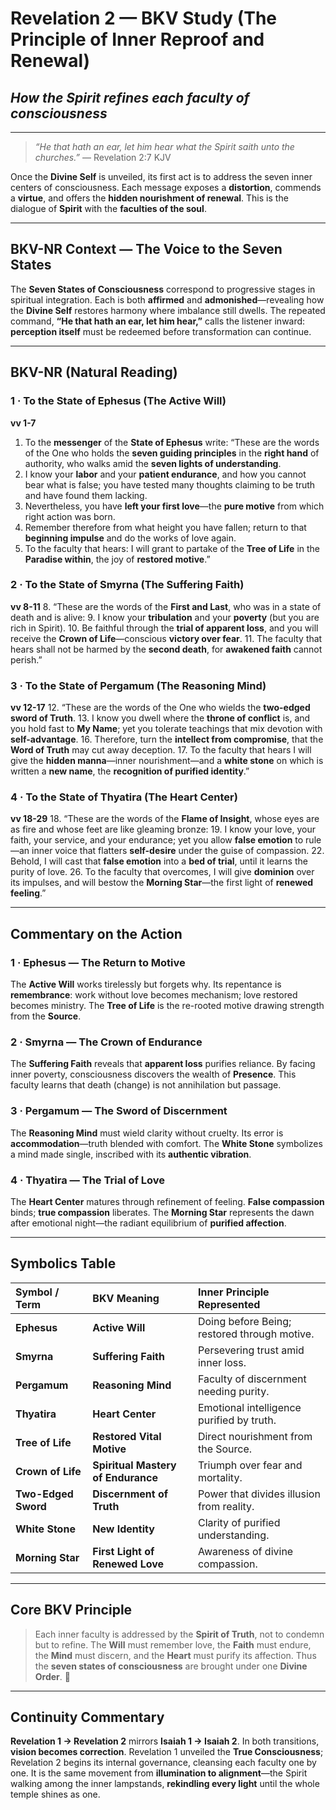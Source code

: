 # Revelation 2 — BKV Study (The Principle of Inner Reproof and Renewal)

## *How the Spirit refines each faculty of consciousness*

---

> _“He that hath an ear, let him hear what the Spirit saith unto the churches.”_ — Revelation 2:7 KJV

Once the **Divine Self** is unveiled, its first act is to address the seven inner centers of consciousness. Each message exposes a **distortion**, commends a **virtue**, and offers the **hidden nourishment of renewal**. This is the dialogue of **Spirit** with the **faculties of the soul**.

---

## **BKV-NR Context — The Voice to the Seven States**

The **Seven States of Consciousness** correspond to progressive stages in spiritual integration. Each is both **affirmed** and **admonished**—revealing how the **Divine Self** restores harmony where imbalance still dwells. The repeated command, **“He that hath an ear, let him hear,”** calls the listener inward: **perception itself** must be redeemed before transformation can continue.

---

## **BKV-NR (Natural Reading)**

### **1 · To the State of Ephesus (The Active Will)**
**vv 1-7**
1. To the **messenger** of the **State of Ephesus** write: “These are the words of the One who holds the **seven guiding principles** in the **right hand** of authority, who walks amid the **seven lights of understanding**.
2. I know your **labor** and your **patient endurance**, and how you cannot bear what is false; you have tested many thoughts claiming to be truth and have found them lacking.
4. Nevertheless, you have **left your first love**—the **pure motive** from which right action was born.
5. Remember therefore from what height you have fallen; return to that **beginning impulse** and do the works of love again.
7. To the faculty that hears: I will grant to partake of the **Tree of Life** in the **Paradise within**, the joy of **restored motive**.”

### **2 · To the State of Smyrna (The Suffering Faith)**
**vv 8-11**
8. “These are the words of the **First and Last**, who was in a state of death and is alive:
9. I know your **tribulation** and your **poverty** (but you are rich in Spirit).
10. Be faithful through the **trial of apparent loss**, and you will receive the **Crown of Life**—conscious **victory over fear**.
11. The faculty that hears shall not be harmed by the **second death**, for **awakened faith** cannot perish.”

### **3 · To the State of Pergamum (The Reasoning Mind)**
**vv 12-17**
12. “These are the words of the One who wields the **two-edged sword of Truth**.
13. I know you dwell where the **throne of conflict** is, and you hold fast to **My Name**; yet you tolerate teachings that mix devotion with **self-advantage**.
16. Therefore, turn the **intellect from compromise**, that the **Word of Truth** may cut away deception.
17. To the faculty that hears I will give the **hidden manna**—inner nourishment—and a **white stone** on which is written a **new name**, the **recognition of purified identity**.”

### **4 · To the State of Thyatira (The Heart Center)**
**vv 18-29**
18. “These are the words of the **Flame of Insight**, whose eyes are as fire and whose feet are like gleaming bronze:
19. I know your love, your faith, your service, and your endurance; yet you allow **false emotion** to rule—an inner voice that flatters **self-desire** under the guise of compassion.
22. Behold, I will cast that **false emotion** into a **bed of trial**, until it learns the purity of love.
26. To the faculty that overcomes, I will give **dominion** over its impulses, and will bestow the **Morning Star**—the first light of **renewed feeling**.”

---

## **Commentary on the Action**

### **1 · Ephesus — The Return to Motive**
The **Active Will** works tirelessly but forgets why. Its repentance is **remembrance**: work without love becomes mechanism; love restored becomes ministry. The **Tree of Life** is the re-rooted motive drawing strength from the **Source**.

### **2 · Smyrna — The Crown of Endurance**
The **Suffering Faith** reveals that **apparent loss** purifies reliance. By facing inner poverty, consciousness discovers the wealth of **Presence**. This faculty learns that death (change) is not annihilation but passage.

### **3 · Pergamum — The Sword of Discernment**
The **Reasoning Mind** must wield clarity without cruelty. Its error is **accommodation**—truth blended with comfort. The **White Stone** symbolizes a mind made single, inscribed with its **authentic vibration**.

### **4 · Thyatira — The Trial of Love**
The **Heart Center** matures through refinement of feeling. **False compassion** binds; **true compassion** liberates. The **Morning Star** represents the dawn after emotional night—the radiant equilibrium of **purified affection**.

---

## **Symbolics Table**

| **Symbol / Term** | **BKV Meaning** | **Inner Principle Represented** |
| :--- | :--- | :--- |
| **Ephesus** | **Active Will** | Doing before Being; restored through motive. |
| **Smyrna** | **Suffering Faith** | Persevering trust amid inner loss. |
| **Pergamum** | **Reasoning Mind** | Faculty of discernment needing purity. |
| **Thyatira** | **Heart Center** | Emotional intelligence purified by truth. |
| **Tree of Life** | **Restored Vital Motive** | Direct nourishment from the Source. |
| **Crown of Life** | **Spiritual Mastery of Endurance** | Triumph over fear and mortality. |
| **Two-Edged Sword** | **Discernment of Truth** | Power that divides illusion from reality. |
| **White Stone** | **New Identity** | Clarity of purified understanding. |
| **Morning Star** | **First Light of Renewed Love** | Awareness of divine compassion. |

---

## **Core BKV Principle**

> Each inner faculty is addressed by the **Spirit of Truth**, not to condemn but to refine. The **Will** must remember love, the **Faith** must endure, the **Mind** must discern, and the **Heart** must purify its affection. Thus the **seven states of consciousness** are brought under one **Divine Order**. 🧭

---

## **Continuity Commentary**

**Revelation 1 $\rightarrow$ Revelation 2** mirrors **Isaiah 1 $\rightarrow$ Isaiah 2**. In both transitions, **vision becomes correction**. Revelation 1 unveiled the **True Consciousness**; Revelation 2 begins its internal governance, cleansing each faculty one by one. It is the same movement from **illumination to alignment**—the Spirit walking among the inner lampstands, **rekindling every light** until the whole temple shines as one.








